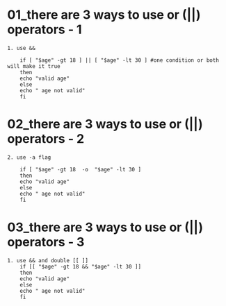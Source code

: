 # 01_there are 3 ways to use or (||) operators - 1

    1. use &&
    
        if [ "$age" -gt 18 ] || [ "$age" -lt 30 ] #one condition or both will make it true
        then
        echo "valid age"
        else
        echo " age not valid"
        fi

# 02_there are 3 ways to use or (||) operators - 2
    2. use -a flag

        if [ "$age" -gt 18  -o  "$age" -lt 30 ]
        then
        echo "valid age"
        else
        echo " age not valid"
        fi

# 03_there are 3 ways to use or (||) operators - 3

    1. use && and double [[ ]]
        if [[ "$age" -gt 18 && "$age" -lt 30 ]]
        then
        echo "valid age"
        else
        echo " age not valid"
        fi